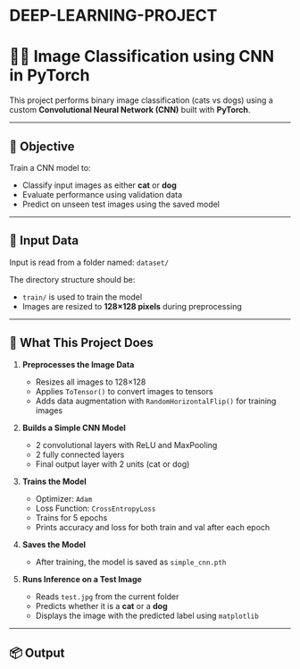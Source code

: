 # DEEP-LEARNING-PROJECT

# 🐶🐱 Image Classification using CNN in PyTorch

This project performs binary image classification (cats vs dogs) using a custom **Convolutional Neural Network (CNN)** built with **PyTorch**.

---

## 🎯 Objective

Train a CNN model to:

- Classify input images as either **cat** or **dog**  
- Evaluate performance using validation data  
- Predict on unseen test images using the saved model

---

## 📁 Input Data

Input is read from a folder named: `dataset/`

The directory structure should be:


- `train/` is used to train the model   
- Images are resized to **128×128 pixels** during preprocessing

---

## 🧠 What This Project Does

1. **Preprocesses the Image Data**  
   - Resizes all images to 128×128  
   - Applies `ToTensor()` to convert images to tensors  
   - Adds data augmentation with `RandomHorizontalFlip()` for training images

2. **Builds a Simple CNN Model**  
   - 2 convolutional layers with ReLU and MaxPooling  
   - 2 fully connected layers  
   - Final output layer with 2 units (cat or dog)

3. **Trains the Model**  
   - Optimizer: `Adam`  
   - Loss Function: `CrossEntropyLoss`  
   - Trains for 5 epochs  
   - Prints accuracy and loss for both train and val after each epoch

4. **Saves the Model**  
   - After training, the model is saved as `simple_cnn.pth`

5. **Runs Inference on a Test Image**  
   - Reads `test.jpg` from the current folder  
   - Predicts whether it is a **cat** or a **dog**  
   - Displays the image with the predicted label using `matplotlib`

---

## 📦 Output


